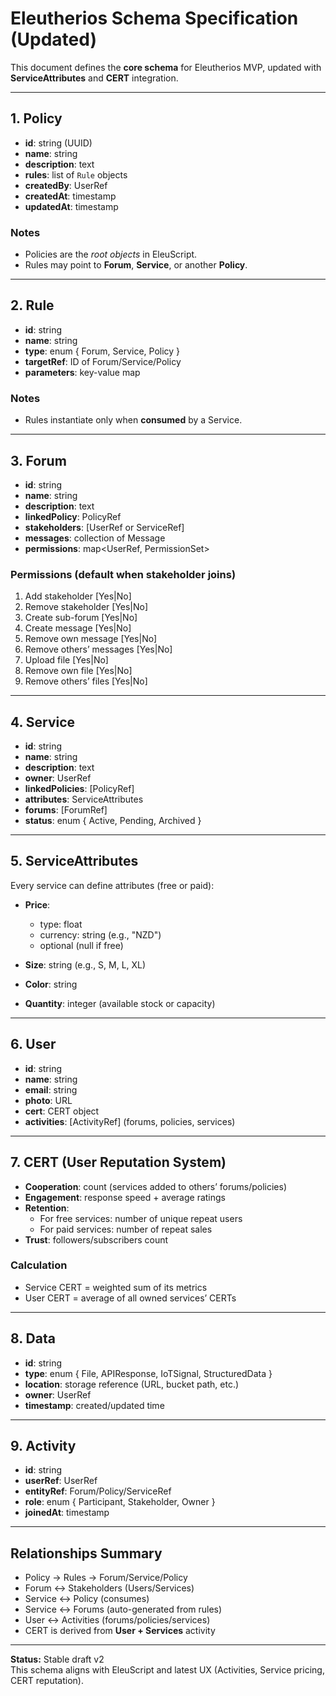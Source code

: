 # Eleutherios Schema Specification (Updated)

This document defines the **core schema** for Eleutherios MVP, updated with **ServiceAttributes** and **CERT** integration.

---

## 1. Policy
- **id**: string (UUID)
- **name**: string
- **description**: text
- **rules**: list of `Rule` objects
- **createdBy**: UserRef
- **createdAt**: timestamp
- **updatedAt**: timestamp

### Notes
- Policies are the *root objects* in EleuScript.
- Rules may point to **Forum**, **Service**, or another **Policy**.

---

## 2. Rule
- **id**: string
- **name**: string
- **type**: enum { Forum, Service, Policy }
- **targetRef**: ID of Forum/Service/Policy
- **parameters**: key-value map

### Notes
- Rules instantiate only when **consumed** by a Service.

---

## 3. Forum
- **id**: string
- **name**: string
- **description**: text
- **linkedPolicy**: PolicyRef
- **stakeholders**: [UserRef or ServiceRef]
- **messages**: collection of Message
- **permissions**: map<UserRef, PermissionSet>

### Permissions (default when stakeholder joins)
1. Add stakeholder [Yes|No]
2. Remove stakeholder [Yes|No]
3. Create sub-forum [Yes|No]
4. Create message [Yes|No]
5. Remove own message [Yes|No]
6. Remove others’ messages [Yes|No]
7. Upload file [Yes|No]
8. Remove own file [Yes|No]
9. Remove others’ files [Yes|No]

---

## 4. Service
- **id**: string
- **name**: string
- **description**: text
- **owner**: UserRef
- **linkedPolicies**: [PolicyRef]
- **attributes**: ServiceAttributes
- **forums**: [ForumRef]
- **status**: enum { Active, Pending, Archived }

---

## 5. ServiceAttributes
Every service can define attributes (free or paid):

- **Price**:  
  - type: float  
  - currency: string (e.g., "NZD")  
  - optional (null if free)

- **Size**: string (e.g., S, M, L, XL)  

- **Color**: string  

- **Quantity**: integer (available stock or capacity)  

---

## 6. User
- **id**: string
- **name**: string
- **email**: string
- **photo**: URL
- **cert**: CERT object
- **activities**: [ActivityRef] (forums, policies, services)

---

## 7. CERT (User Reputation System)
- **Cooperation**: count (services added to others’ forums/policies)  
- **Engagement**: response speed + average ratings  
- **Retention**:  
  - For free services: number of unique repeat users  
  - For paid services: number of repeat sales  
- **Trust**: followers/subscribers count  

### Calculation
- Service CERT = weighted sum of its metrics  
- User CERT = average of all owned services’ CERTs  

---

## 8. Data
- **id**: string
- **type**: enum { File, APIResponse, IoTSignal, StructuredData }
- **location**: storage reference (URL, bucket path, etc.)
- **owner**: UserRef
- **timestamp**: created/updated time

---

## 9. Activity
- **id**: string
- **userRef**: UserRef
- **entityRef**: Forum/Policy/ServiceRef
- **role**: enum { Participant, Stakeholder, Owner }
- **joinedAt**: timestamp

---

## Relationships Summary
- Policy → Rules → Forum/Service/Policy
- Forum ↔ Stakeholders (Users/Services)
- Service ↔ Policy (consumes)
- Service ↔ Forums (auto-generated from rules)
- User ↔ Activities (forums/policies/services)
- CERT is derived from **User + Services** activity

---

**Status:** Stable draft v2  
This schema aligns with EleuScript and latest UX (Activities, Service pricing, CERT reputation).  
